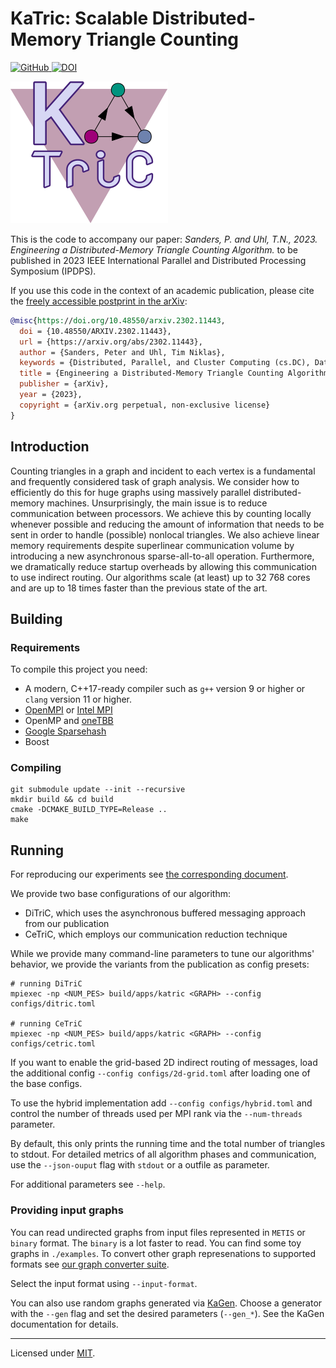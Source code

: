 # KaTric: Scalable Distributed-Memory Triangle Counting
[![GitHub](https://img.shields.io/github/license/niklas-uhl/katric)
![DOI](https://zenodo.org/badge/DOI/10.5281/zenodo.7665533.svg)](https://doi.org/10.5281/zenodo.7665533)

![katric logo](./doc/katric.svg)

This is the code to accompany our paper:
_Sanders, P. and Uhl, T.N., 2023. Engineering a Distributed-Memory Triangle Counting Algorithm._ to be published in 2023 IEEE International Parallel and Distributed Processing Symposium (IPDPS).

If you use this code in the context of an academic publication, please cite the [freely accessible postprint in the arXiv](https://arxiv.org/abs/2302.11443):
```bibtex
@misc{https://doi.org/10.48550/arxiv.2302.11443,
  doi = {10.48550/ARXIV.2302.11443},
  url = {https://arxiv.org/abs/2302.11443},
  author = {Sanders, Peter and Uhl, Tim Niklas},
  keywords = {Distributed, Parallel, and Cluster Computing (cs.DC), Data Structures and Algorithms (cs.DS), Social and Information Networks (cs.SI), FOS: Computer and information sciences, FOS: Computer and information sciences},
  title = {Engineering a Distributed-Memory Triangle Counting Algorithm},
  publisher = {arXiv},
  year = {2023},
  copyright = {arXiv.org perpetual, non-exclusive license}
}

```
## Introduction
Counting triangles in a graph and incident to each vertex is a
fundamental and frequently considered task of graph analysis.  We
consider how to efficiently do this for huge graphs using massively
parallel distributed-memory machines. Unsurprisingly, the main
issue is to reduce communication between processors. We achieve this
by counting locally whenever possible and reducing the amount of
information that needs to be sent in order to handle (possible)
nonlocal triangles.  We also achieve linear memory requirements
despite superlinear communication volume by introducing a new
asynchronous sparse-all-to-all operation. Furthermore, we
dramatically reduce startup overheads by allowing this communication
to use indirect routing.  Our algorithms scale (at least) up to 32 768 cores 
and are up to 18 times faster than the previous
state of the art.

## Building

### Requirements
To compile this project you need:
- A modern, C++17-ready compiler such as `g++` version 9 or higher or `clang` version 11 or higher.
- [OpenMPI](https://www.open-mpi.org/) or [Intel MPI](https://www.intel.com/content/www/us/en/developer/tools/oneapi/mpi-library.html#gs.pr0oht)
- OpenMP and [oneTBB](https://oneapi-src.github.io/oneTBB/)
- [Google Sparsehash](https://github.com/sparsehash/sparsehash)
- Boost

### Compiling

```shell
git submodule update --init --recursive
mkdir build && cd build
cmake -DCMAKE_BUILD_TYPE=Release ..
make
```


## Running
For reproducing our experiments see [the corresponding document](./experiments/README.md).

We provide two base configurations of our algorithm:
- DiTriC, which uses the asynchronous buffered messaging approach from our publication 
- CeTriC, which employs our communication reduction technique

While we provide many command-line parameters to tune our algorithms' behavior, we provide the variants from the publication as config presets:
```shell
# running DiTriC
mpiexec -np <NUM_PES> build/apps/katric <GRAPH> --config configs/ditric.toml

# running CeTriC
mpiexec -np <NUM_PES> build/apps/katric <GRAPH> --config configs/cetric.toml
```

If you want to enable the grid-based 2D indirect routing of messages, load the additional config
`--config configs/2d-grid.toml` after loading one of the base configs.

To use the hybrid implementation add `--config configs/hybrid.toml` and control the number of threads used per MPI rank via the `--num-threads` parameter.

By default, this only prints the running time and the total number of triangles to stdout.
For detailed metrics of all algorithm phases and communication, use the `--json-ouput` flag with `stdout` or a outfile as parameter.

For additional parameters see `--help`.

### Providing input graphs
You can read undirected graphs from input files represented in `METIS` or `binary` format. The `binary` is a lot faster to read. You can find some toy graphs in `./examples`.
To convert other graph represenations to supported formats see [our graph converter suite](https://github.com/niklas-uhl/graph-converter).

Select the input format using `--input-format`.

You can also use random graphs generated via [KaGen](https://github.com/sebalamm/kagen).
Choose a generator with the `--gen` flag and set the desired parameters (`--gen_*`). See the KaGen documentation for details.

------------------------------
Licensed under [MIT](./LICENSE).
